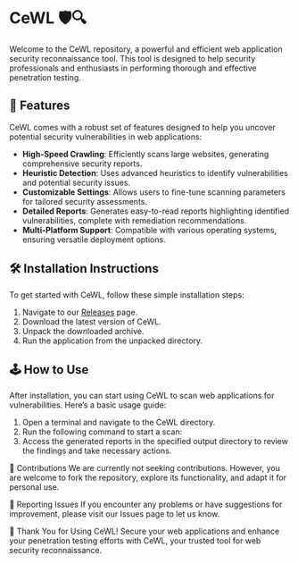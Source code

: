 # CeWL 🛡️🔍

Welcome to the CeWL repository, a powerful and efficient web application security reconnaissance tool. This tool is designed to help security professionals and enthusiasts in performing thorough and effective penetration testing.

## 🚀 Features

CeWL comes with a robust set of features designed to help you uncover potential security vulnerabilities in web applications:

- **High-Speed Crawling**: Efficiently scans large websites, generating comprehensive security reports.
- **Heuristic Detection**: Uses advanced heuristics to identify vulnerabilities and potential security issues.
- **Customizable Settings**: Allows users to fine-tune scanning parameters for tailored security assessments.
- **Detailed Reports**: Generates easy-to-read reports highlighting identified vulnerabilities, complete with remediation recommendations.
- **Multi-Platform Support**: Compatible with various operating systems, ensuring versatile deployment options.

## 🛠️ Installation Instructions

To get started with CeWL, follow these simple installation steps:

1. Navigate to our [Releases](../../releases) page.
2. Download the latest version of CeWL.
3. Unpack the downloaded archive.
4. Run the application from the unpacked directory.

## 🕹️ How to Use

After installation, you can start using CeWL to scan web applications for vulnerabilities. Here’s a basic usage guide:

1. Open a terminal and navigate to the CeWL directory.
2. Run the following command to start a scan:
3. Access the generated reports in the specified output directory to review the findings and take necessary actions.

🛑 Contributions
We are currently not seeking contributions. However, you are welcome to fork the repository, explore its functionality, and adapt it for personal use.

🐞 Reporting Issues
If you encounter any problems or have suggestions for improvement, please visit our Issues page to let us know.

🌟 Thank You for Using CeWL!
Secure your web applications and enhance your penetration testing efforts with CeWL, your trusted tool for web security reconnaissance.
